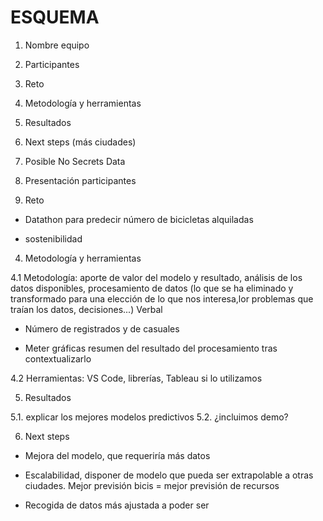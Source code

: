 # ESQUEMA 

1. Nombre equipo

2. Participantes

3. Reto

4. Metodología y herramientas

5. Resultados

6. Next steps (más ciudades)

1. Posible No Secrets Data

2. Presentación participantes

3. Reto

- Datathon para predecir número de bicicletas alquiladas

- sostenibilidad

4. Metodología y herramientas

4.1 Metodología: aporte de valor del modelo y resultado, análisis de los datos disponibles, procesamiento de datos (lo que se ha eliminado y transformado para una elección de lo que nos interesa,lor problemas que traían los datos, decisiones...) Verbal

- Número de registrados y de casuales

- Meter gráficas resumen del resultado del procesamiento tras contextualizarlo


4.2 Herramientas: VS Code, librerías, Tableau si lo utilizamos

5. Resultados

5.1. explicar los mejores modelos predictivos 
5.2. ¿incluimos demo?

6. Next steps

- Mejora del modelo, que requeriría más datos

- Escalabilidad, disponer de modelo que pueda ser extrapolable a otras ciudades. Mejor previsión bicis = mejor previsión de recursos

- Recogida de datos más ajustada a poder ser